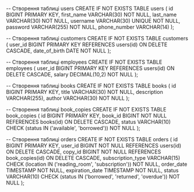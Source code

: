 -- Створення таблиці users
CREATE IF NOT EXISTS TABLE users (
id BIGINT PRIMARY KEY,
first_name VARCHAR(30) NOT NULL,
last_name VARCHAR(30) NOT NULL,
username VARCHAR(30) UNIQUE NOT NULL,
password VARCHAR(255) NOT NULL,
phone_number VARCHAR(14)
);

-- Створення таблиці customers
CREATE IF NOT EXISTS TABLE customers (
user_id BIGINT PRIMARY KEY REFERENCES users(id) ON DELETE CASCADE,
date_of_birth DATE NOT NULL
);

-- Створення таблиці employees
CREATE  IF NOT EXISTS TABLE employees (
user_id BIGINT PRIMARY KEY REFERENCES users(id) ON DELETE CASCADE,
salary DECIMAL(10,2) NOT NULL
);

-- Створення таблиці books
CREATE  IF NOT EXISTS TABLE books (
id BIGINT PRIMARY KEY,
title VARCHAR(30) NOT NULL,
description VARCHAR(255),
author VARCHAR(30) NOT NULL
);

-- Створення таблиці book_copies
CREATE IF NOT EXISTS TABLE book_copies (
id BIGINT PRIMARY KEY,
book_id BIGINT NOT NULL REFERENCES books(id) ON DELETE CASCADE,
status VARCHAR(10) CHECK (status IN ('available', 'borrowed')) NOT NULL
);

-- Створення таблиці orders
CREATE IF NOT EXISTS TABLE orders (
id BIGINT PRIMARY KEY,
user_id BIGINT NOT NULL REFERENCES users(id) ON DELETE CASCADE,
copy_id BIGINT NOT NULL REFERENCES book_copies(id) ON DELETE CASCADE,
subscription_type VARCHAR(15) CHECK (location IN ('reading_room', 'subscription')) NOT NULL,
order_date TIMESTAMP NOT NULL,
expiration_date TIMESTAMP NOT NULL,
status VARCHAR(10) CHECK (status IN ('borrowed', 'returned', 'overdue')) NOT NULL
);